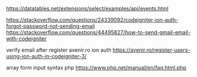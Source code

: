 https://datatables.net/extensions/select/examples/api/events.html

https://stackoverflow.com/questions/24339092/codeigniter-ion-auth-forgot-password-not-sending-email
https://stackoverflow.com/questions/44495827/how-to-send-gmail-email-with-codeigniter

verify email after register avenir.ro ion auth
https://avenir.ro/register-users-using-ion-auth-in-codeigniter-3/

array form input syntax php
https://www.php.net/manual/en/faq.html.php
